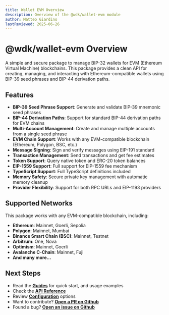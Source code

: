 ```yaml
---
title: Wallet EVM Overview
description: Overview of the @wdk/wallet-evm module
author: Matteo Giardino
lastReviewed: 2025-06-26
---
```


# @wdk/wallet-evm Overview

A simple and secure package to manage BIP-32 wallets for EVM (Ethereum Virtual Machine) blockchains. This package provides a clean API for creating, managing, and interacting with Ethereum-compatible wallets using BIP-39 seed phrases and BIP-44 derivation paths.


## Features

- **BIP-39 Seed Phrase Support**: Generate and validate BIP-39 mnemonic seed phrases
- **BIP-44 Derivation Paths**: Support for standard BIP-44 derivation paths for EVM chains
- **Multi-Account Management**: Create and manage multiple accounts from a single seed phrase
- **EVM Chain Support**: Works with any EVM-compatible blockchain (Ethereum, Polygon, BSC, etc.)
- **Message Signing**: Sign and verify messages using EIP-191 standard
- **Transaction Management**: Send transactions and get fee estimates
- **Token Support**: Query native token and ERC-20 token balances
- **EIP-1559 Support**: Full support for EIP-1559 fee mechanism
- **TypeScript Support**: Full TypeScript definitions included
- **Memory Safety**: Secure private key management with automatic memory cleanup
- **Provider Flexibility**: Support for both RPC URLs and EIP-1193 providers

## Supported Networks

This package works with any EVM-compatible blockchain, including:

- **Ethereum**: Mainnet, Goerli, Sepolia
- **Polygon**: Mainnet, Mumbai
- **Binance Smart Chain (BSC)**: Mainnet, Testnet
- **Arbitrum**: One, Nova
- **Optimism**: Mainnet, Goerli
- **Avalanche C-Chain**: Mainnet, Fuji
- **And many more...**


## Next Steps

- Read the **[Guides](./guides.md)** for quick start, and usage examples
- Check the **[API Reference](./api-reference.md)**
- Review **[Configuration](./configuration.md)** options
- Want to contribute? **[Open a PR on Github](https://github.com/tetherto/wdk-wallet-evm)**
- Found a bug? **[Open an issue on Github](https://github.com/tetherto/wdk-wallet-evm/issues)** 
